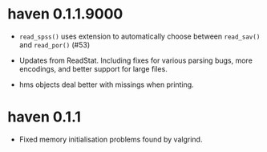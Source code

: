 # haven 0.1.1.9000

* `read_spss()` uses extension to automatically choose between `read_sav()`
  and `read_por()` (#53)

* Updates from ReadStat. Including fixes for various parsing bugs, more 
  encodings, and better support for large files.

* hms objects deal better with missings when printing.

# haven 0.1.1

* Fixed memory initialisation problems found by valgrind.
